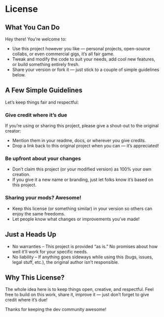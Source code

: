 # License

## What You Can Do
Hey there! You're welcome to:

- Use this project however you like — personal projects, open-source collabs, or even commercial gigs, it’s all fair game.
- Tweak and modify the code to suit your needs, add cool new features, or build something entirely fresh.
- Share your version or fork it — just stick to a couple of simple guidelines below.

## A Few Simple Guidelines
Let’s keep things fair and respectful:

### Give credit where it’s due
If you’re using or sharing this project, please give a shout-out to the original creator:

- Mention them in your readme, docs, or wherever you give credits.
- Drop a link back to this original project when you can — it’s appreciated!

### Be upfront about your changes

- Don’t claim this project (or your modified version) as 100% your own creation.
- If you give it a new name or branding, just let folks know it’s based on this project.

### Sharing your mods? Awesome!

- Keep this license (or something similar) in your version so others can enjoy the same freedoms.
- Let people know what changes or improvements you’ve made!

## Just a Heads Up
- No warranties – This project is provided “as is.” No promises about how well it’ll work for your specific needs.
- No liability – If anything goes sideways while using this (bugs, issues, legal stuff, etc.), the original author isn't responsible.

## Why This License?
The whole idea here is to keep things open, creative, and respectful. Feel free to build on this work, share it, improve it — just don’t forget to give credit where it’s due!

Thanks for keeping the dev community awesome!
